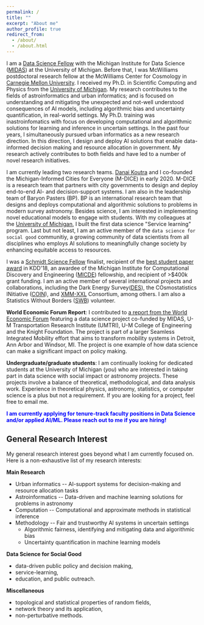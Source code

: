```yaml
---
permalink: /
title: ""
excerpt: "About me"
author_profile: true
redirect_from: 
  - /about/
  - /about.html
---
```


I am a [Data Science Fellow](https://midas.umich.edu/fellows/) with the
Michigan Institute for Data Science ([MIDAS](https://midas.umich.edu/)) at the University of Michigan. Before that, I was McWilliams postdoctoral research fellow at the McWilliams Center for Cosmology in [Carnegie Mellon University](https://www.cmu.edu/). I received my Ph.D. in Scientific Computing and Physics from the [University of Michigan](https://www.umich.edu/). My research contributes to the fields of astroinformatics and urban informatics; and is focused on understanding and mitigating the unexpected and not-well understood consequences of AI models, including algorithmic bias and uncertainty quantification, in real-world settings. My Ph.D. training was inastroinfomatics with focus on developing computational and algorithmic solutions for learning and inference in uncertain settings. In the past four years, I simultaneously pursued urban informatics as a new research direction. In this direction, I design and deploy AI solutions that enable data-informed decision making and resource allocation in government. My research actively contributes to both fields and have led to a number of novel research initiatives. 

I am currently leading two research teams. [Danai Koutra](https://web.eecs.umich.edu/~dkoutra/) and I co-founded the Michigan-Informed Cities for Everyone (M-DICE) in early 2020. M-DICE is a research team that partners with city governments to design and deploy end-to-end AI- and decision-support systems. I am also in the leadership team of Baryon Pasters (BP). BP is an international research team that designs and deploys computational and algorithmic solutions to problems in modern survey astronomy. Besides science, I am interested in implementing novel educational models to engage with students. With my colleagues at the [University of Michigan](https://www.umich.edu/), I built the first data science "Service learning" program. Last but not least, I am an active member of the ``data science for social good`` communitiy, a growing community of data scientists from all disciplines who employs AI solutions to meaningfully change society by enhancing equitable access to resources. 

I was a [Schmidt Science Fellow](https://schmidtsciencefellows.org/) finalist, recipient of the [best student paper award](https://medium.com/syncedreview/kdd-2018-announces-best-paper-other-awards-4835ab8475a4) in KDD'18, an awardee of the Michigan Institute for Computational Discovery and Engineering ([MICDE](https://micde.umich.edu/about/)) fellowship, and recipient of >$400k grant funding. I am an active member of several international projects and collaborations, including the Dark Energy Survey([DES](https://www.darkenergysurvey.org/)), the COsmostatistics INitiative ([COIN](https://cosmostatistics-initiative.org/)), and [XMM-XXL](http://irfu.cea.fr/xxl) Consortium, among others. I am also a Statistics Without Borders ([SWB](https://swb.wildapricot.org/)) volunteer. 

**World Economic Forum Report**: I contributed to [a report from the World Economic Forum](https://www.weforum.org/reports/digitizing-and-transforming-mobility-systems-lessons-from-the-detroit-region) featuring a data science project co-funded by MIDAS, U-M Transportation Research Institute (UMTRI), U-M College of Engineering and the Knight Foundation. The project is part of a larger Seamless Integrated Mobility effort that aims to transform mobility systems in Detroit, Ann Arbor and Windsor, MI. The project is one example of how data science can make a significant impact on policy making. 

**Undergraduate/graduate students**: I am continually looking for dedicated students at the University of Michigan (*you*) who are interested in taking part in data science with social impact or astronomy projects. These projects involve a balance of theoretical, methodological, and data analysis work. Experience in theoretical physics, astronomy, statistics, or computer science is a plus but not a requirement. If you are looking for a project, feel free to email me.


<span style="color:blue"> **I am currently applying for tenure-track faculty positions in Data Science and/or applied AI/ML. Please reach out to me if you are hiring!** </span>

General Research Interest
------
My general research interest goes beyond what I am currently focused on. Here is a non-exhaustive list of my research interests:


**Main Research**

- Urban informatics -- AI-support systems for decision-making and resource allocation tasks 
- Astroinformatics -- Data-driven and machine learning solutions for problems in astronomy 
- Computation -- Computational and approximate methods in statistical inference 
- Methodology -- Fair and trustworthy AI systems in uncertain settings 
  - Algorithmic fairness, identifying and mitigating data and algorithmic bias 
  - Uncertainty quantification in machine learning models 
  

**Data Science for Social Good**

- data-driven public policy and decision making,
- service-learning,
- education, and public outreach.

**Miscellaneous** 

- topological and statistical properties of random fields,
- network theory and its application,
- non-perturbative methods.



